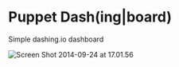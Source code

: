 Puppet Dash(ing|board)
===

Simple dashing.io dashboard

![Screen Shot 2014-09-24 at 17.01.56](https://gitlab.lanexpert.ch/uploads/lxp-devops/puppetdash/4602c78658/Screen_Shot_2014-09-24_at_17.01.56.png)
